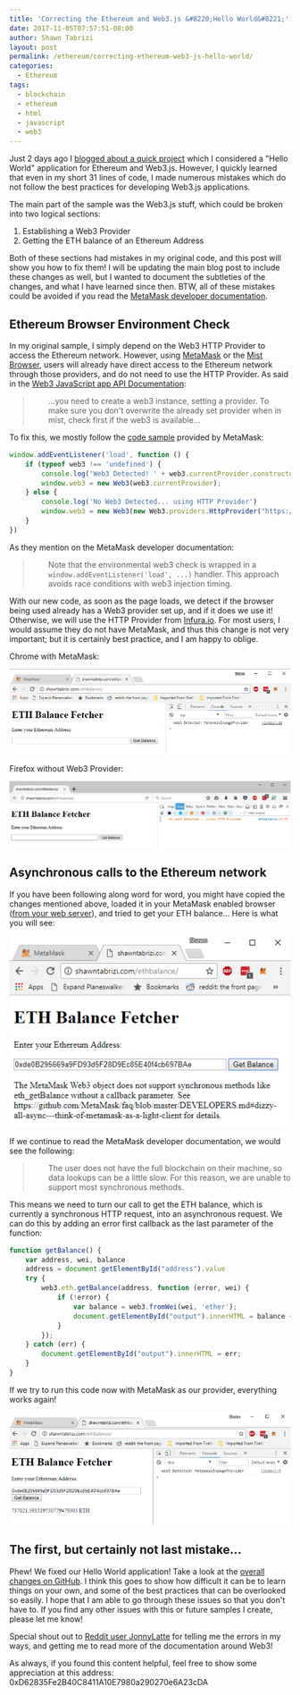 ```yaml
---
title: 'Correcting the Ethereum and Web3.js &#8220;Hello World&#8221;'
date: 2017-11-05T07:57:51-08:00
author: Shawn Tabrizi
layout: post
permalink: /ethereum/correcting-ethereum-web3-js-hello-world/
categories:
  - Ethereum
tags:
  - blockchain
  - ethereum
  - html
  - javascript
  - web3
---
```

<p>Just 2 days ago I <a href="http://shawntabrizi.com/crypto/ethereum-web3-js-hello-world-get-eth-balance-ethereum-address/">blogged about a quick project</a> which I considered a "Hello World" application for Ethereum and Web3.js. However, I quickly learned that even in my short 31 lines of code, I made numerous mistakes which do not follow the best practices for developing Web3.js applications.</p>

<p>The main part of the sample was the Web3.js stuff, which could be broken into two logical sections:</p>

<ol>
 	<li>Establishing a Web3 Provider</li>
 	<li>Getting the ETH balance of an Ethereum Address</li>
</ol>

<p>Both of these sections had mistakes in my original code, and this post will show you how to fix them! I will be updating the main blog post to include these changes as well, but I wanted to document the subtleties of the changes, and what I have learned since then. BTW, all of these mistakes could be avoided if you read the <a href="https://github.com/MetaMask/faq/blob/master/DEVELOPERS.md#partly_sunny-web3---ethereum-browser-environment-check">MetaMask developer documentation</a>.</p>

<h2>Ethereum Browser Environment Check</h2>
<p>In my original sample, I simply depend on the Web3 HTTP Provider to access the Ethereum network. However, using <a href="https://metamask.io/">MetaMask</a> or the <a href="https://github.com/ethereum/mist">Mist Browser</a>, users will already have direct access to the Ethereum network through those providers, and do not need to use the HTTP Provider. As said in the <a href="https://github.com/ethereum/wiki/wiki/JavaScript-API#adding-web3">Web3 JavaScript app API Documentation</a>:</p>

<blockquote>
<p style="padding-left: 30px;">...you need to create a web3 instance, setting a provider. To make sure you don't overwrite the already set provider when in mist, check first if the web3 is available...</p>
</blockquote>

<p>To fix this, we mostly follow the <a href="https://github.com/MetaMask/faq/blob/master/DEVELOPERS.md#partly_sunny-web3---ethereum-browser-environment-check">code sample</a> provided by MetaMask:</p>

```javascript
window.addEventListener('load', function () {
    if (typeof web3 !== 'undefined') {
        console.log('Web3 Detected! ' + web3.currentProvider.constructor.name)
        window.web3 = new Web3(web3.currentProvider);
    } else {
        console.log('No Web3 Detected... using HTTP Provider')
        window.web3 = new Web3(new Web3.providers.HttpProvider("https://mainnet.infura.io/noapikey"));
    }
})
```

<p>As they mention on the MetaMask developer documentation:</p>
<blockquote>
<p style="padding-left: 30px;">Note that the environmental web3 check is wrapped in a <code>window.addEventListener('load', ...)</code> handler. This approach avoids race conditions with web3 injection timing.</p>
</blockquote>

<p>With our new code, as soon as the page loads, we detect if the browser being used already has a Web3 provider set up, and if it does we use it! Otherwise, we will use the HTTP Provider from <a href="https://infura.io/">Infura.io</a>. For most users, I would assume they do not have MetaMask, and thus this change is not very important; but it is certainly best practice, and I am happy to oblige.</p>

<p>Chrome with MetaMask:</p>
<img class="alignnone size-full wp-image-239 " src="/assets/images/img_59feb77ae6a85.png" alt="" />

<p>Firefox without Web3 Provider:</p>
<img class="alignnone size-full wp-image-238 " src="/assets/images/img_59feb7629ffba.png" alt="" />

<h2>Asynchronous calls to the Ethereum network</h2>

<p>If you have been following along word for word, you might have copied the changes mentioned above, loaded it in your MetaMask enabled browser (<a href="https://github.com/MetaMask/faq/blob/master/DEVELOPERS.md#globe_with_meridians-https---web-server-required">from your web server</a>), and tried to get your ETH balance... Here is what you will see:</p>

<p id="JzigoIZ"><img class="alignnone size-full wp-image-240 " src="/assets/images/img_59feb8e353a07.png" alt="" /></p>

<p>If we continue to read the MetaMask developer documentation, we would see the following:</p>

<blockquote>
<p style="padding-left: 30px;">The user does not have the full blockchain on their machine, so data lookups can be a little slow. For this reason, we are unable to support most synchronous methods.</p>
</blockquote>

<p>This means we need to turn our call to get the ETH balance, which is currently a synchronous HTTP request, into an asynchronous request. We can do this by adding an error first callback as the last parameter of the function:</p>

```javascript
function getBalance() {
    var address, wei, balance
    address = document.getElementById("address").value
    try {
        web3.eth.getBalance(address, function (error, wei) {
            if (!error) {
                var balance = web3.fromWei(wei, 'ether');
                document.getElementById("output").innerHTML = balance + " ETH";
            }
        });
    } catch (err) {
        document.getElementById("output").innerHTML = err;
    }
}
```

<p>If we try to run this code now with MetaMask as our provider, everything works again!</p>

<p id="hKMmyBJ"><img class="alignnone size-full wp-image-241 " src="/assets/images/img_59febfad543a1.png" alt="" /></p>

<h2>The first, but certainly not last mistake...</h2>
<p>Phew! We fixed our Hello World application! Take a look at the <a href="https://github.com/shawntabrizi/ETH-Balance/commit/daa8ac6c380c6f870807023e295d51a03a21edef">overall changes on GitHub</a>. I think this goes to show how difficult it can be to learn things on your own, and some of the best practices that can be overlooked so easily. I hope that I am able to go through these issues so that you don't have to. If you find any other issues with this or future samples I create, please let me know!</p>

<p>Special shout out to <a href="https://www.reddit.com/r/ethdev/comments/7acshg/in_the_spirit_of_devcon3_build_your_first_web3js/dp9xdff/?utm_content=permalink&utm_medium=user&utm_source=reddit&utm_name=frontpage">Reddit user JonnyLatte</a> for telling me the errors in my ways, and getting me to read more of the documentation around Web3!</p>

<p>As always, if you found this content helpful, feel free to show some appreciation at this address: 0xD62835Fe2B40C8411A10E7980a290270e6A23cDA</p>